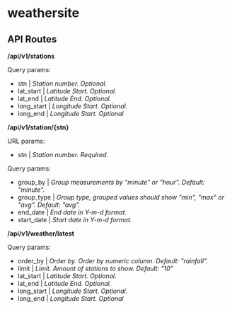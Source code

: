 # weathersite

## API Routes
**/api/v1/stations**

Query params:
- stn | *Station number. Optional.*
- lat_start | *Latitude Start. Optional.*
- lat_end | *Latitude End. Optional.*
- long_start | *Longitude Start. Optional.*
- long_end | *Longitude Start. Optional*

**/api/v1/station/{stn}**

URL params:
- stn | *Station number. Required.*

Query params:
- group_by | *Group measurements by "minute" or "hour". Default: "minute".*
- group_type | *Group type, grouped values should show "min", "max" or "avg". Default: "avg".*
- end_date | *End date in Y-m-d format.*
- start_date | *Start date in Y-m-d format.*

**/api/v1/weather/latest**

Query params:
- order_by | *Order by. Order by numeric column. Default: "rainfall".*
- limit | *Limit. Amount of stations to show. Default: "10"*
- lat_start | *Latitude Start. Optional.*
- lat_end | *Latitude End. Optional.*
- long_start | *Longitude Start. Optional.*
- long_end | *Longitude Start. Optional*
    
